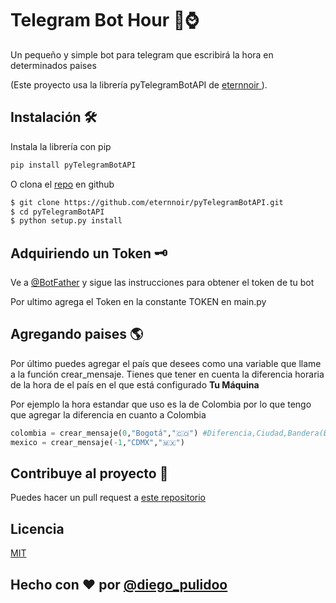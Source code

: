# Telegram Bot Hour 🤖⌚

Un pequeño y simple bot para telegram que escribirá la hora en determinados paises 

(Este proyecto usa la librería pyTelegramBotAPI de [eternnoir
](https://github.com/eternnoir)).

## Instalación 🛠

Instala la librería con pip

```bash
pip install pyTelegramBotAPI
```
O clona el [repo](https://github.com/eternnoir/pyTelegramBotAPI) en github

```bash
$ git clone https://github.com/eternnoir/pyTelegramBotAPI.git
$ cd pyTelegramBotAPI
$ python setup.py install
```

## Adquiriendo un Token 🗝 
Ve a [@BotFather](https://telegram.me/BotFather) y sigue las instrucciones para obtener el token de tu bot

Por ultimo agrega el Token en la constante TOKEN en main.py 



## Agregando paises 🌎 
Por último puedes agregar el país que desees como una variable que llame a la función crear_mensaje. Tienes que tener en cuenta la diferencia horaria de la hora de el país en el que está configurado __Tu Máquina__

Por ejemplo la hora estandar que uso es la de Colombia por lo que tengo que agregar la diferencia en cuanto a Colombia

```python
colombia = crear_mensaje(0,"Bogotá","🇨🇴") #Diferencia,Ciudad,Bandera(Emoji)
mexico = crear_mensaje(-1,"CDMX","🇲🇽")

```

## Contribuye al proyecto 🦾 
Puedes hacer un pull request a [este repositorio](https://github.com/diegop384/telegrambothour/pulls)

## Licencia
[MIT](https://choosealicense.com/licenses/mit/)


## Hecho con ❤ por [@diego_pulidoo](https://twitter.com/diego_pulidoo_)
